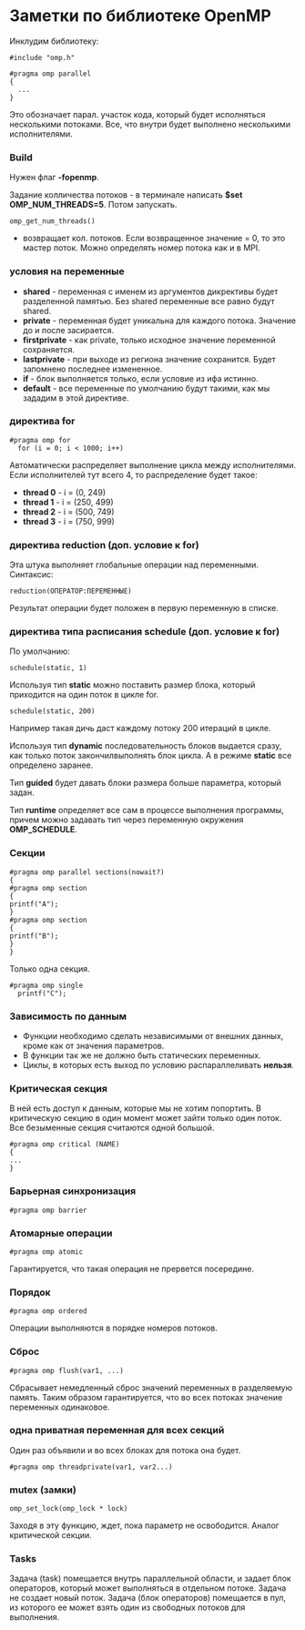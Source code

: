 # Заметки по библиотеке OpenMP

Инклудим библиотеку:
```
#include "omp.h"
```

```
#pragma omp parallel
{
  ...
}
```
Это обозначает парал. участок кода, который будет исполняться несколькими потоками.
Все, что внутри будет выполнено несколькими исполнителями.

### Build

Нужен флаг **-fopenmp**.

Задание колличества потоков - в терминале написать **$set OMP_NUM_THREADS=5**. Потом запускать.


```
omp_get_num_threads()
```
 - возвращает кол. потоков.
Если возвращенное значение = 0, то это мастер поток. Можно определять номер потока как и в MPI.

### условия на переменные

* **shared** - переменная с именем из аргументов дикрективы будет разделенной памятью. Без shared переменные все равно будут shared.
* **private** - переменная будет уникальна для каждого потока. Значение до и после засирается.
* **firstprivate** - как private, только исходное значение переменной сохраняется.
* **lastprivate** - при выходе из региона значение сохранится. Будет запомнено последнее измененное.
* **if** - блок выполняется только, если условие из ифа истинно.
* **default** - все переменные по умолчанию будут такими, как мы зададим в этой директиве.

### директива for

```
#pragma omp for
  for (i = 0; i < 1000; i++)
```

Автоматически распределяет выполнение цикла между исполнителями.
Если исполнителей тут всего 4, то распределение будет такое:

* **thread 0** - i = (0, 249)
* **thread 1** - i = (250, 499)
* **thread 2** - i = (500, 749)
* **thread 3** - i = (750, 999)

### директива reduction (доп. условие к for)

Эта штука выполняет глобальные операции над переменными.
Синтаксис:

```
reduction(ОПЕРАТОР:ПЕРЕМЕННЫЕ)
```
Результат операции будет положен в первую переменную в списке.

### директива типа расписания schedule (доп. условие к for)

По умолчанию:
```
schedule(static, 1)
```

Используя тип **static** можно поставить размер блока, который приходится на один поток в цикле for.
```
schedule(static, 200)
```
Например такая дичь даст каждому потоку 200 итераций в цикле.

Используя тип **dynamic** последовательность блоков выдается сразу, как только поток закончилвыполнять блок цикла. А в режиме **static** все определено заранее.

Тип **guided** будет давать блоки размера больше параметра, который задан.

Тип **runtime** определяет все сам в процессе выполнения программы, причем можно задавать тип через переменную окружения **OMP_SCHEDULE**.

### Секции

```
#pragma omp parallel sections(nowait?)
{
#pragma omp section
{
printf("A");
}
#pragma omp section
{
printf("B");
}
}
```

Только одна секция.

```
#pragma omp single
  printf("C");
```

### Зависимость по данным

* Функции необходимо сделать независимыми от внешних данных, кроме как от значения параметров.
* В функции так же не должно быть статических переменных.
* Циклы, в которых есть выход по условию распараллеливать **нельзя**.

### Критическая секция

В ней есть доступ к данным, которые мы не хотим попортить.
В критическую секцию в один момент может зайти только один поток.
Все безыменные секция считаются одной большой.

```
#pragma omp critical (NAME)
{
...
}
```

### Барьерная синхронизация

```
#pragma omp barrier
```

### Атомарные операции

```
#pragma omp atomic
```

Гарантируется, что такая операция не прервется посередине.

### Порядок

```
#pragma omp ordered
```

Операции выполняются в порядке номеров потоков.

### Сброс

```
#pragma omp flush(var1, ...)
```

Сбрасывает немедленный сброс значений переменных в разделяемую память.
Таким образом гарантируется, что во всех потоках значение переменных одинаковое.

### одна приватная переменная для всех секций

Один раз объявили и во всех блоках для потока она будет.

```
#pragma omp threadprivate(var1, var2...)
```

### mutex (замки)

```
omp_set_lock(omp_lock * lock)
```

Заходя в эту функцию, ждет, пока параметр не освободится.
Аналог критической секции.

### Tasks

Задача (task) помещается внутрь параллельной области, и задает блок операторов, который может выполняться в отдельном потоке. Задача не создает новый поток. Задача (блок операторов) помещается в пул, из которого ее может взять один из свободных потоков для выполнения.
